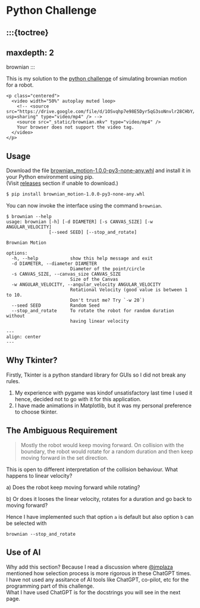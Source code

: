 # Python Challenge

:::{toctree}
---
maxdepth: 2
---

brownian
:::

This is my solution to the [python challenge](_static/GSoC-2024%20Python%20test.pdf) of simulating brownian motion for a robot.

```{raw} html
<p class="centered">
  <video width="50%" autoplay muted loop>
    <!-- <source src="https://drive.google.com/file/d/1OSvqhp7e98E5Dyr5qG3soNnvlr28CHbY/view?usp=sharing" type="video/mp4" /> -->
    <source src="_static/brownian.mkv" type="video/mp4" />
    Your browser does not support the video tag.
  </video>
</p>
```

## Usage

Download the file [brownian_motion-1.0.0-py3-none-any.whl](https://github.com/ABD-01/crispy-adventure/releases/download/1.0.0/brownian_motion-1.0.0-py3-none-any.whl) and install it in your Python environment using pip. <br> (Visit [releases](https://github.com/ABD-01/crispy-adventure/releases/tag/1.0.0) section if unable to download.)

```bash
$ pip install brownian_motion-1.0.0-py3-none-any.whl
```

You can now invoke the interface using the command `brownian`.

```
$ brownian --help
usage: brownian [-h] [-d DIAMETER] [-s CANVAS_SIZE] [-w ANGULAR_VELOCITY]
                [--seed SEED] [--stop_and_rotate]

Brownian Motion

options:
  -h, --help            show this help message and exit
  -d DIAMETER, --diameter DIAMETER
                        Diameter of the point/circle
  -s CANVAS_SIZE, --canvas_size CANVAS_SIZE
                        Size of the Canvas
  -w ANGULAR_VELOCITY, --angular_velocity ANGULAR_VELOCITY
                        Rotational Velocity (good value is between 1 to 10.
                        Don't trust me? Try `-w 20`)
  --seed SEED           Random Seed
  --stop_and_rotate     To rotate the robot for random duration without
                        having linear velocity
```

```{youtube} 7loXQsexMGU
---
align: center
---

```

## Why Tkinter?

Firstly, Tkinter is a python standard library for GUIs so I did not break any rules. 

1. My experience with pygame was kindof unsatisfactory last time I used it hence, decided not to go with it for this application.
2. I have made animations in Matplotlib, but it was my personal preference to choose tkinter.


## The Ambiguous Requirement

> Mostly the robot would keep moving forward. On collision with the boundary, the robot would rotate for a random duration and then keep moving forward in the set direction.

This is open to different interpretation of the collision behaviour. What happens to linear velocity? 

a) Does the robot keep moving forward while rotating? 

b) Or does it looses the linear velocity, rotates for a duration and go back to moving forward?

Hence I have implemented such that option `a` is default but also option `b` can be selected with 

```
brownian --stop_and_rotate
```

## Use of AI

Why add this section? Because I read a discussion where [@jmplaza](https://github.com/jmplaza) mentioned how selection process is more rigorous in these ChatGPT times.
<br>
I have not used any assitance of AI tools like ChatGPT, co-pilot, etc for the programming part of this challenge.
<br>
What I have used ChatGPT is for the docstrings you will see in the next page.
